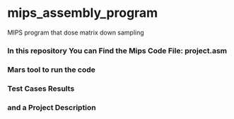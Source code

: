 # mips_assembly_program
 MIPS program that dose matrix down sampling

### In this repository You can Find the Mips Code File: project.asm

### Mars tool to run the code

### Test Cases Results

### and a Project Description